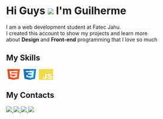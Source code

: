 <h1>
  Hi Guys 
  <img src="https://raw.githubusercontent.com/kaueMarques/kaueMarques/master/hi.gif" height="30px">
  I'm Guilherme
</h1>

<p> 
  I am a web development student at Fatec Jahu. </br>
  I created this account to show my projects and learn more </br>
  about <strong>Design</strong> and <strong>Front-end</strong> programming 
  that I love so much
</p>

## My Skills

<div style="display: inline-block">
  <img 
    align="center" 
    alt="icon-HTML" 
    height="30" width="40" 
    src="https://raw.githubusercontent.com/devicons/devicon/master/icons/html5/html5-original.svg"
  >
  <img 
    align="center" 
    alt="icon-CSS" 
    height="30" 
    width="40" 
    src="https://raw.githubusercontent.com/devicons/devicon/master/icons/css3/css3-original.svg"
  >
  <img 
    align="center" 
    alt="icon-Js" 
    height="30" 
    width="40" 
    src="https://raw.githubusercontent.com/devicons/devicon/master/icons/javascript/javascript-plain.svg"
  >
</div>

## My Contacts 

<div>
  <a 
    href="https://www.linkedin.com/in/guilhermesantosdeveloper"
  >
    <img 
      src="https://img.shields.io/badge/-LinkedIn-%230077B5?style=for-the-badge&logo=linkedin&logoColor=white" 
    >
  </a>
  <a 
    href="https://instagram.com/guilhermehenriquesantos03" 
  >
    <img
      src="https://img.shields.io/badge/-Instagram-%23E4405F?style=for-the-badge&logo=instagram&logoColor=white" 
    >
  </a>
  <a 
    href = "mailto:guilhermesantosdeveloper72@gmail.com"
  >
    <img 
      src="https://img.shields.io/badge/-Gmail-%23333?style=for-the-badge&logo=gmail&logoColor=white" 
    >
  </a>
  <a 
    href="https://discord.com/channels/327861810768117763/1013896006741524520" 
  >
    <img 
      src="https://img.shields.io/badge/Discord-7289DA?style=for-the-badge&logo=discord&logoColor=white" 
    >
  </a> 
</div>



